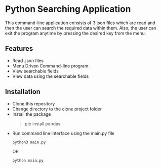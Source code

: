 # Python Searching Application


This command-line application consists of 3 json files which are read and then the user can search the required data within them. Also, the user can exit the program anytime by pressing the desired key from the menu.

## Features

- Read .json files
- Menu Driven Command-line program
- View searchable fields
- View data using the searchable fields

## Installation
- Clone this repository
- Change directory to the clone project folder
- Install the package
  > pip install pandas
- Run command line interface using the main.py file
    ```
    python3 main.py 
    ```
    OR
    ```
    python main.py
    ```
